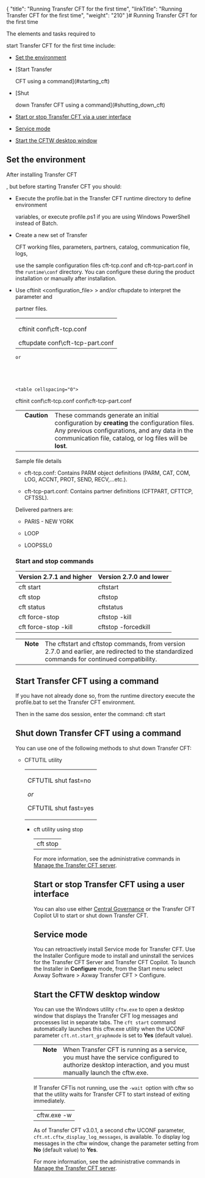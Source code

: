 {
    "title": "Running Transfer CFT for the first time",
    "linkTitle": "Running Transfer CFT for the first time",
    "weight": "210"
}# <span id="kanchor5"></span><span id="Running_CFT_for_the_first_time__Windows_"></span>Running Transfer CFT for the first time

The elements and tasks required to
start Transfer CFT for the first time include:

-   [Set the environment](#operations_to_perform_before_starting_cft)
-   [Start Transfer
    CFT using a command](#starting_cft)
-   [Shut
    down Transfer CFT using a command](#shutting_down_cft)
-   [Start or stop Transfer CFT via a user interface](#start)
-   [Service mode](#service)
-   [Start the CFTW desktop window](#start2)

## <span id="Operations_to_perform_before_starting_CFT"></span>Set the environment

After installing Transfer CFT
, but before starting Transfer CFT you should:

-   Execute the profile.bat in the Transfer CFT runtime directory to define environment
    variables, or execute profile.ps1 if you are using Windows PowerShell instead of Batch.

-   Create a new set of Transfer
    CFT working files, parameters, partners, catalog, communication file, logs,
    use the sample configuration files cft-tcp.conf and cft-tcp-part.conf in the `runtime\conf` directory. You can configure these during the product installation or manually after installation.

-   Use cftinit &lt;configuration\_file> > and/or cftupdate to interpret the parameter and
    partner files.   
    

    <table cellspacing="0">
   <col/>
   <tbody>
      <tr>
         <td>
            <p>cftinit  conf\cft-tcp.conf</p>cftupdate conf\cft-tcp-part.conf         </td>
      </tr>
   </tbody>
</table>

      
    or  
    

    <table cellspacing="0">
   <col/>
   <tbody>
      <tr>
         <td>cftinit conf\cft-tcp.conf conf\cft-tcp-part.conf         </td>
      </tr>
   </tbody>
</table>

<table cellpadding="0" cellspacing="0">
   <col/>
   <col/>
   <col/>
      <tr>
         <td valign="top">         </td>
         <td valign="top"><span><b>Caution  </b></span>
         </td>
         <td data-mc-autonum="&lt;b&gt;Caution  &lt;/b&gt;" valign="top">These commands generate an initial configuration by <b>creating</b> the configuration files. Any previous configurations, and any data in the communication file, catalog, or log files will be <b>lost</b>.         </td>
      </tr>
</table>

Sample file details

-   cft-tcp.conf: Contains PARM object definitions (PARM, CAT, COM, LOG, ACCNT, PROT, SEND, RECV,...etc.).
-   cft-tcp-part.conf: Contains partner definitions (CFTPART, CFTTCP, CFTSSL).

Delivered partners are:

-   PARIS - NEW YORK
-   LOOP
-   LOOPSSL0

### Start and stop commands

<table cellspacing="0">
   <col/>
   <col/>
   <thead>
      <tr>
         <th>Version 2.7.1 and higher</th>
         <th>Version 2.7.0 and lower</th>
      </tr>
   </thead>
      <tr>
         <td>cft start         </td>
         <td>cftstart         </td>
      </tr>
      <tr>
         <td>cft stop         </td>
         <td>cftstop         </td>
      </tr>
      <tr>
         <td>cft status         </td>
         <td>cftstatus         </td>
      </tr>
      <tr>
         <td>cft force-stop         </td>
         <td>cftstop -kill         </td>
      </tr>
      <tr>
         <td>cft force-stop -kill         </td>
         <td>cftstop -forcedkill         </td>
      </tr>
</table>

<table cellpadding="0" cellspacing="0">
   <col/>
   <col/>
   <col/>
      <tr>
         <td valign="top">         </td>
         <td valign="top"><span><b>Note</b></span>
         </td>
         <td data-mc-autonum="&lt;b&gt;Note&lt;/b&gt;" valign="top"> The <span>cftstart </span>and <span>cftstop </span>commands, from version 2.7.0 and earlier, are redirected to the standardized commands for continued compatibility.         </td>
      </tr>
</table>

## <span id="Starting_CFT"></span>Start Transfer CFT using a command

If you have not already done so, from the runtime directory execute the profile.bat to set the Transfer CFT environment.
Then in the same dos session, enter the command: cft start

## <span id="Shutting_down_CFT"></span>Shut down Transfer CFT using a command

You can use one of the following methods to shut down Transfer CFT:

-   CFTUTIL utility  
    

    <table cellspacing="0">
   <col/>
   <tbody>
      <tr>
         <td>
            <p>CFTUTIL shut fast=no</p>
            <p><i>or</i>
</p>
            <p>CFTUTIL shut fast=yes</p>
         </td>
      </tr>
   </tbody>
</table>

-   cft utility using stop  
    

    <table cellspacing="0">
   <col/>
   <tbody>
      <tr>
         <td>cft stop         </td>
      </tr>
   </tbody>
</table>

For more information, see the administrative commands in [Manage the Transfer CFT server](https://docs.axway.com/bundle/TransferCFT_38_UsersGuide_allOS_en_HTML5/page/Content/administration/start_stop_cft.htm).

## <span id="Start"></span>Start or stop Transfer CFT using a user interface

You can also use either [Central Governance](https://docs.axway.com/bundle/CentralGovernance_113_UsersGuide_allOS_en_HTML5/page/Content/CentralGov/operations/t_startCFT.htm) or the Transfer CFT Copilot UI to start or shut down Transfer CFT.

## <span id="Service"></span>Service mode

You can retroactively install Service mode for Transfer CFT. Use the Installer Configure mode to install and uninstall the services for the Transfer CFT Server and Transfer CFT Copilot. To launch the Installer in **Configure** mode, from the Start menu select Axway Software &gt; Axway Transfer CFT &gt; Configure.

## <span id="Start2"></span>Start the CFTW desktop window

You can use the Windows utility `cftw.exe` to open a desktop window that displays the Transfer CFT log messages and processes list in separate tabs. The `cft start` command automatically launches this cftw.exe utility when the UCONF parameter `cft.nt.start_graphmode` is set to **Yes** (default value).

<table cellpadding="0" cellspacing="0">
   <col/>
   <col/>
   <col/>
      <tr>
         <td valign="top">         </td>
         <td valign="top"><span><b>Note</b></span>
         </td>
         <td data-mc-autonum="&lt;b&gt;Note&lt;/b&gt;" valign="top">When Transfer CFT is running as a service, you must have the service configured to authorize desktop interaction, and you must manually launch the cftw.exe.         </td>
      </tr>
</table>

If Transfer CFTis not running, use the `-wait `option with cftw so that the utility waits for Transfer CFT to start instead of exiting immediately.

<table cellspacing="0">
   <col/>
   <tbody>
      <tr>
         <td>cftw.exe -w         </td>
      </tr>
   </tbody>
</table>

As of Transfer CFT v3.0.1, a second cftw UCONF parameter,` cft.nt.cftw_display_log_messages`, is available. To display log messages in the cftw window, change the parameter setting from **No** (default value) to **Yes**.

For more information, see the administrative commands in [Manage the Transfer CFT server](https://docs.axway.com/bundle/TransferCFT_38_UsersGuide_allOS_en_HTML5/page/Content/administration/start_stop_cft.htm).
